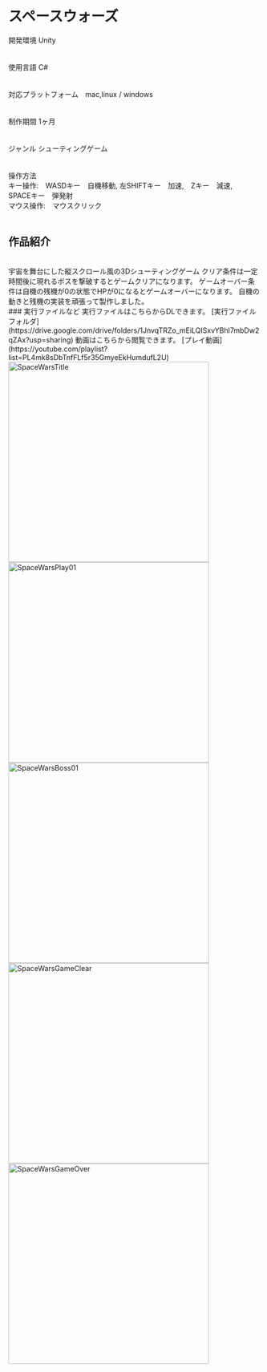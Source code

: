 # スペースウォーズ
開発環境 Unity  
<br>                                        
使用言語 C#  
<br>  
対応プラットフォーム　mac,linux / windows  
<br>                                        
制作期間 1ヶ月  
<br>                                     
ジャンル シューティングゲーム  
<br>                                 
操作方法  
キー操作:　WASDキー　自機移動, 左SHIFTキー　加速,　Zキー　減速,　SPACEキー　弾発射</dd>  
マウス操作:　マウスクリック  
<br> 
## 作品紹介  
<br>
宇宙を舞台にした縦スクロール風の3Dシューティングゲーム  
クリア条件は一定時間後に現れるボスを撃破するとゲームクリアになります。  
ゲームオーバー条件は自機の残機が0の状態でHPが0になるとゲームオーバーになります。  
自機の動きと残機の実装を頑張って製作しました。  
<br>
### 実行ファイルなど
実行ファイルはこちらからDLできます。  
[実行ファイルフォルダ](https://drive.google.com/drive/folders/1JnvqTRZo_mEiLQISxvYBhI7mbDw2qZAx?usp=sharing)  
動画はこちらから閲覧できます。   
[プレイ動画](https://youtube.com/playlist?list=PL4mk8sDbTnfFLf5r35GmyeEkHumdufL2U)  
<br>
<img width="400" alt="SpaceWarsTitle" src="https://user-images.githubusercontent.com/71370181/111786821-90aa8900-8901-11eb-9ecd-ce28a008e145.png">
<img width="400" alt="SpaceWarsPlay01" src="https://user-images.githubusercontent.com/71370181/111785439-f564e400-88ff-11eb-8e43-ab62a63ab192.png">
<img width="400" alt="SpaceWarsBoss01" src="https://user-images.githubusercontent.com/71370181/111787218-07478680-8902-11eb-87bb-c419e043a66c.png">
<img width="400" alt="SpaceWarsGameClear" src="https://user-images.githubusercontent.com/71370181/111785459-fac22e80-88ff-11eb-9d6c-f8157265adf3.png">
<img width="400" alt="SpaceWarsGameOver" src="https://user-images.githubusercontent.com/71370181/111785495-06155a00-8900-11eb-9a24-f149e0870595.png">
 


